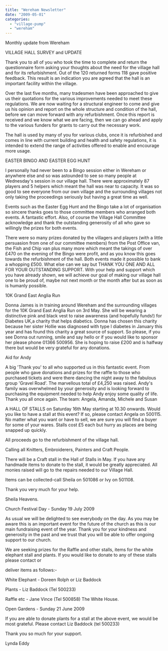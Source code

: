 ```yaml
---
title: "Wereham Newsletter"
date: "2009-05-01"
categories: 
  - "village-pump"
  - "wereham"
---
```


Monthly update from Wereham

VILLAGE HALL SURVEY and UPDATE

Thank you to all of you who took the time to complete and return the questionnaire form asking your thoughts about the need for the village hall and for its refurbishment. Out of the 120 returned forms 118 gave positive feedback. This result is an indication you are agreed that the hall is an important facility within the village.

Over the last five months, many tradesmen have been approached to give us their quotations for the various improvements needed to meet these regulations. We are now waiting for a structural engineer to come and give us his opinion and report on the whole structure and condition of the hall, before we can move forward with any refurbishment. Once this report is received and we know what we are facing, then we can go ahead and apply to the various funders for grants to carry out the necessary work.

The hall is used by many of you for various clubs, once it is refurbished and comes in line with current building and health and safety regulations, it is intended to extend the range of activities offered to enable and encourage more usage.

EASTER BINGO AND EASTER EGG HUNT

I personally had never been to a Bingo session either in Wereham or anywhere else and so was astounded to see so many people at Wednesday's session in our village hall. There were approximately 87 players and 5 helpers which meant the hall was near to capacity. It was so good to see everyone from our own village and the surrounding villages not only taking the proceedings seriously but having a great time as well.

Events such as the Easter Egg Hunt and the Bingo take a lot of organisation so sincere thanks goes to those committee members who arranged both events. A fantastic effort. Also, of course the Village Hall Committee acknowledge and thank the outstanding generosity of all who gave so willingly the prizes for both events.

There were so many prizes donated by the villagers and players (with a little persuasion from one of our committee members) from the Post Office van, the Fish and Chip van plus many more which meant the takings of over £470 on the evening of the Bingo were profit, and as you know this goes towards the refurbishment of the hall. Both events made it possible to bank a whopping £500. What else can we say but THANK YOU ONE AND ALL FOR YOUR OUTSTANDING SUPPORT. With your help and support which you have already shown, we will achieve our goal of making our village hall one to be proud of, maybe not next month or the month after but as soon as is humanly possible.

10K Grand East Anglia Run

Donna James is in training around Wereham and the surrounding villages for the 10K Grand East Anglia Run on 3rd May. She will be wearing a distinctive pink and black vest to raise awareness (and hopefully funds!) for Diabetes UK,a charity that helps diabetics. Donna has chosen this charity because her sister Hollie was diagnosed with type I diabetes in January this year and has found this charity a great source of support. So please, if you see Donna out running, smile and say hello or if you would like to sponsor her please phone 01366 500956. She is hoping to raise £200 and is halfway there but would be very grateful for any donations.

Aid for Andy

A big 'Thank you' to all who supported us in this fantastic event. From people who gave donations and prizes for the raffle to those who purchased tickets and were there dancing the night away to the fabulous group 'Gravel Road'. The marvellous total of £4,250 was raised. Andy's family was overwhelmed by your generosity and is looking forward to purchasing the equipment needed to help Andy enjoy some quality of life. Thank you all once again. The team: Angela, Amanda, Michele and Susan

A HALL OF STALLS on Saturday 16th May starting at 10.30 onwards. Would you like to have a stall at this event? If so, please contact Angela on 500115. No matter what you want or have to sell, we are sure you will find a buyer for some of your wares. Stalls cost £5 each but hurry as places are being snapped up quickly.

All proceeds go to the refurbishment of the village hall.

Calling all Knitters, Embroiderers, Painters and Craft People.

There will be a Craft stall in the Hall of Stalls in May. If you have any handmade items to donate to the stall, it would be greatly appreciated. All monies raised will go to the repairs needed to our Village Hall.

Items can be collected-call Sheila on 501086 or Ivy on 501108.

Thank you very much for your help.

Sheila Heavens.

Church Festival Day - Sunday 19 July 2009

As usual we will be delighted to see everybody on the day. As you may be aware this is an important event for the future of the church as this is our main fundraising event of the year. Thank you for your kindness and generosity in the past and we trust that you will be able to offer ongoing support to our church.

We are seeking prizes for the Raffle and other stalls, items for the white elephant stall and plants. If you would like to donate to any of these stalls please contact or

deliver items as follows:-

White Elephant - Doreen Rolph or Liz Baddock

Plants - Liz Baddock (Tel 500233)

Raffle etc - Jane Vince (Tel 500858) The White House.

Open Gardens - Sunday 21 June 2009

If you are able to donate plants for a stall at the above event, we would be most grateful. Please contact Liz Baddock (tel 500233)

Thank you so much for your support.

Lynda Eddy
